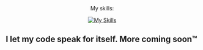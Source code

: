 <div align="center"> My skills:

[![My Skills](https://skillicons.dev/icons?i=linux,bash,github,md,cloudflare,neovim,debian,apple,windows&perline=10)](https://skillicons.dev)
</div>


## I let my code speak for itself. More coming soon™
